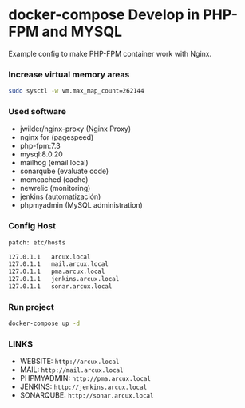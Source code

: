 # docker-compose Develop in PHP-FPM and MYSQL

Example config to make PHP-FPM container work with Nginx.

### Increase virtual memory areas

```bash
sudo sysctl -w vm.max_map_count=262144
```

### Used software

- jwilder/nginx-proxy (Nginx Proxy)
- nginx for (pagespeed)
- php-fpm:7.3
- mysql:8.0.20
- mailhog (email local)
- sonarqube (evaluate code)
- memcached (cache)
- newrelic (monitoring)
- jenkins (automatización)
- phpmyadmin (MySQL administration)

### Config Host
```bash
patch: etc/hosts

127.0.1.1	arcux.local
127.0.1.1	mail.arcux.local
127.0.1.1	pma.arcux.local
127.0.1.1	jenkins.arcux.local
127.0.1.1	sonar.arcux.local
```

### Run project
```bash
docker-compose up -d
```

### LINKS

- WEBSITE: `http://arcux.local`
- MAIL: `http://mail.arcux.local`
- PHPMYADMIN: `http://pma.arcux.local`
- JENKINS: `http://jenkins.arcux.local`
- SONARQUBE: `http://sonar.arcux.local`
